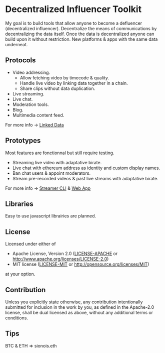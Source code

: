 # Decentralized Influencer Toolkit
My goal is to build tools that allow anyone to become a defluencer (decentralized influencer). Decentralize the means of communications by decentralizing the data itself. Once the data is decentralized anyone can build upon it without restriction. New platforms & apps with the same data underneat.

## Protocols
- Video addressing.
  - Allow fetching video by timecode & quality.
  - Handle live video by linking data together in a chain.
  - Share clips without data duplication.
- Live streaming.
- Live chat.
- Moderation tools.
- Blog.
- Multimedia content feed.

For more info -> [Linked Data](https://github.com/SionoiS/dit/blob/develop/linked-data/README.md)

## Prototypes
Most features are fonctionnal but still require testing.
- Streaming live video with adaptative birate.
- Live chat with ethereum address as identity and custom display names.
- Ban chat users & appoint moderators.
- Stream pre-recorded videos & past live streams with adaptative birate.

For more info -> [Streamer CLI](https://github.com/SionoiS/dit/blob/develop/streamer-cli/README.md)
 & [Web App](https://github.com/SionoiS/dit/blob/develop/web-app/README.md)

## Libraries
Easy to use javascript librairies are planned.

## License
Licensed under either of

 * Apache License, Version 2.0
   ([LICENSE-APACHE](LICENSE-APACHE) or http://www.apache.org/licenses/LICENSE-2.0)
 * MIT license
   ([LICENSE-MIT](LICENSE-MIT) or http://opensource.org/licenses/MIT)

at your option.

## Contribution
Unless you explicitly state otherwise, any contribution intentionally submitted
for inclusion in the work by you, as defined in the Apache-2.0 license, shall be
dual licensed as above, without any additional terms or conditions.

## Tips
BTC & ETH => sionois.eth